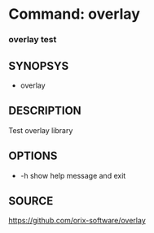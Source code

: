 # Command: overlay

### overlay test

## SYNOPSYS
+ overlay

## DESCRIPTION
Test overlay library

## OPTIONS
*  -h
                show help message and exit

## SOURCE
https://github.com/orix-software/overlay

